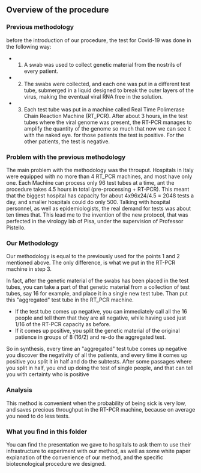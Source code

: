 ## Overview of the procedure
### Previous methodology
before the introduction of our procedure, the test for Covid-19 was done in the following way:
- 1) A swab was used to collect genetic material from the nostrils of every patient.
- 2) The swabs were collected, and each one was put in a different test tube, submerged in a liquid designed to break the outer layers of the virus, making the eventual viral RNA free in the solution.
- 3) Each test tube was put in a machine called Real Time Polimerase Chain Reaction Machine (RT_PCR). After about 3 hours, in the test tubes where the viral genome was present, the RT-PCR manages to amplify the quantity of the genome so much that now we can see it with the naked eye. for those patients the test is positive. For the other patients, the test is negative.

### Problem with the previous methodology
The main problem with the methodology was the throuput. Hospitals in Italy were equipped with no more than 4 RT_PCR machines, and most have only one. Each Machine can process only 96 test tubes at a time, ant the procedure takes 4.5 hours in total (pre-processing + RT-PCR). This meant that the biggest hospital has capacity for about 4x96x24/4.5 = 2048 tests a day, and smaller hospitals could do only 500. Talking with hospital personnel, as well as epidemiologists, the real demand for tests was about ten times that. This lead me to the invention of the new protocol, that was perfected in the virology lab of Pisa, under the supervision of Professor Pistello. 

### Our Methodology

Our methodology is equal to the previously used for the points 1 and 2 mentioned above. The only difference, is what we put in the RT-PCR machine in step 3. 

In fact, after the genetic material of the swabs has been placed in the test tubes, you can take a part of that genetic material from a collection of test tubes, say 16 for example, and place it in a single new test tube. Than put this "aggregated" test tube in the RT_PCR machine. 
 - If the test tube comes up negative, you can immediately call all the 16 people and tell them that they are all negative, while having used just 1/16 of the RT-PCR capacity as before.
 - If it comes up positive, you split the genetic material of the original patience in groups of 8 (16/2) and re-do the aggregated test. 

 So in synthesis, every time an "aggregated" test tube comes up negative you discover the negativity of all the patients, and every time it comes up positive you split it in half and do the subtests. After some passages where you split in half, you end up doing the test of single people, and that can tell you with certainty who is positive

 ### Analysis
 This method is convenient when the probability of being sick is very low, and saves precious throughput in the RT-PCR machine, because on average you need to do less tests.

### What you find in this folder
You can find the presentation we gave to hospitals to ask them to use their infrastructure to experiment with our method, as well as some white paper explanation of the convenience of our method, and the specific biotecnological procedure we designed. 
